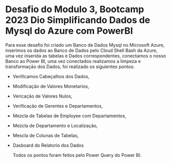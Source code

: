 # Desafio do Modulo 3, Bootcamp 2023 Dio Simplificando Dados de Mysql do Azure com PowerBI

Para esse desafio foi criado um Banco de Dados Mysql no Microsoft Azure, inserimos os dados ao Banco de Dados pelo Cloud Shell Bash da Azure, uma vez inserida as tabelas e Dados correspondentes, conectamos o nosso Banco ao Power BI, uma vez conectados realizamos a limpeza e transformação dos Dados, foi realizado os siguientes pontos:

- Verificamos Cabeçalhos dos Dados,
- Modificação de Valores Monetarios,
- Vericação de Valores Nulos,
- Verificação de Gerentes e Departamentos,
- Mezcla de Tabelas de Employee com Departamentos,
- Mezcla de Departamento e Localização,
- Mescla de Colunas de Tabelas,
- Dasboard do Relatorio dos Dados

  Todos os pontos foram feitos pelo Power Query do Power BI.
